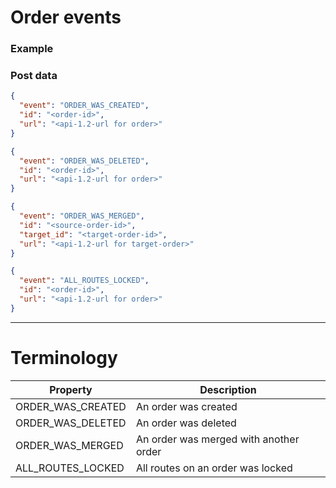 # Order events

### Example



### Post data

```JSON
{  
  "event": "ORDER_WAS_CREATED",
  "id": "<order-id>",
  "url": "<api-1.2-url for order>"
}
```
```JSON
{  
  "event": "ORDER_WAS_DELETED",
  "id": "<order-id>",
  "url": "<api-1.2-url for order>"
}
```
```JSON
{  
  "event": "ORDER_WAS_MERGED",
  "id": "<source-order-id>",
  "target_id": "<target-order-id>",
  "url": "<api-1.2-url for target-order>"
}
```
```JSON
{  
  "event": "ALL_ROUTES_LOCKED",
  "id": "<order-id>",
  "url": "<api-1.2-url for order>"
}
```

---

# Terminology

|Property             |Description|
|---------------------|-----------|
|ORDER_WAS_CREATED|An order was created|
|ORDER_WAS_DELETED|An order was deleted|
|ORDER_WAS_MERGED|An order was merged with another order|
|ALL_ROUTES_LOCKED|All routes on an order was locked|
